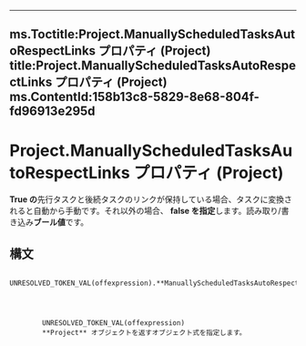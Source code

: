 

---
ms.Toctitle:Project.ManuallyScheduledTasksAutoRespectLinks プロパティ (Project)
title:Project.ManuallyScheduledTasksAutoRespectLinks プロパティ (Project)
ms.ContentId:158b13c8-5829-8e68-804f-fd96913e295d
---
# Project.ManuallyScheduledTasksAutoRespectLinks プロパティ (Project)




**True の**先行タスクと後続タスクのリンクが保持している場合、タスクに変換されると自動から手動です。それ以外の場合、 **false を指定**します。読み取り/書き込み**ブール値**です。

## 構文

            UNRESOLVED_TOKEN_VAL(offexpression).**ManuallyScheduledTasksAutoRespectLinks**




            UNRESOLVED_TOKEN_VAL(offexpression)
            **Project** オブジェクトを返すオブジェクト式を指定します。





